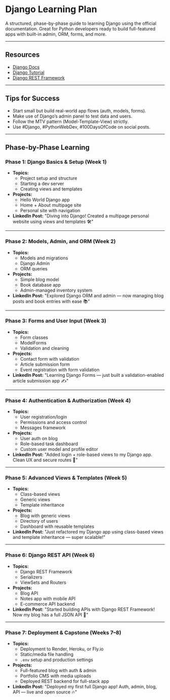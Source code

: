# Django Learning Plan

A structured, phase-by-phase guide to learning Django using the official documentation. Great for Python developers ready to build full-featured apps with built-in admin, ORM, forms, and more.

---

## Resources

- [Django Docs](https://docs.djangoproject.com/en/stable/)
- [Django Tutorial](https://docs.djangoproject.com/en/stable/intro/tutorial01/)
- [Django REST Framework](https://www.django-rest-framework.org/)

---

## Tips for Success

- Start small but build real-world app flows (auth, models, forms).
- Make use of Django’s admin panel to test data and users.
- Follow the MTV pattern (Model-Template-View) strictly.
- Use #Django, #PythonWebDev, #100DaysOfCode on social posts.

---

## Phase-by-Phase Learning

### Phase 1: Django Basics & Setup (Week 1)
- **Topics:**
  - Project setup and structure
  - Starting a dev server
  - Creating views and templates
- **Projects:**
  - Hello World Django app
  - Home + About multipage site
  - Personal site with navigation
- **LinkedIn Post:**
  "Diving into Django! Created a multipage personal website using views and templates 🛠️"

---

### Phase 2: Models, Admin, and ORM (Week 2)
- **Topics:**
  - Models and migrations
  - Django Admin
  - ORM queries
- **Projects:**
  - Simple blog model
  - Book database app
  - Admin-managed inventory system
- **LinkedIn Post:**
  "Explored Django ORM and admin — now managing blog posts and book entries with ease 📚"

---

### Phase 3: Forms and User Input (Week 3)
- **Topics:**
  - Form classes
  - ModelForms
  - Validation and cleaning
- **Projects:**
  - Contact form with validation
  - Article submission form
  - Event registration with form validation
- **LinkedIn Post:**
  "Learning Django Forms — just built a validation-enabled article submission app ✍️"

---

### Phase 4: Authentication & Authorization (Week 4)
- **Topics:**
  - User registration/login
  - Permissions and access control
  - Messages framework
- **Projects:**
  - User auth on blog
  - Role-based task dashboard
  - Custom user model and profile editor
- **LinkedIn Post:**
  "Added login + role-based views to my Django app. Clean UX and secure routes 🔐"

---

### Phase 5: Advanced Views & Templates (Week 5)
- **Topics:**
  - Class-based views
  - Generic views
  - Template inheritance
- **Projects:**
  - Blog with generic views
  - Directory of users
  - Dashboard with reusable templates
- **LinkedIn Post:**
  "Just refactored my Django app using class-based views and template inheritance — super scalable!"

---

### Phase 6: Django REST API (Week 6)
- **Topics:**
  - Django REST Framework
  - Serializers
  - ViewSets and Routers
- **Projects:**
  - Blog API
  - Notes app with mobile API
  - E-commerce API backend
- **LinkedIn Post:**
  "Started building APIs with Django REST Framework! Now my blog has a full JSON API 🎯"

---

### Phase 7: Deployment & Capstone (Weeks 7–8)
- **Topics:**
  - Deployment to Render, Heroku, or Fly.io
  - Static/media file handling
  - `.env` setup and production settings
- **Projects:**
  - Full-featured blog with auth & admin
  - Portfolio CMS with media uploads
  - Deployed REST backend for full-stack app
- **LinkedIn Post:**
  "Deployed my first full Django app! Auth, admin, blog, API — live and open source 🔥"

